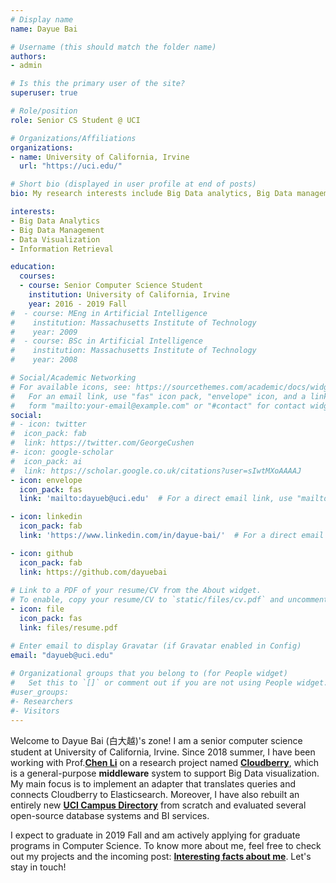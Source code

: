 ```yaml
---
# Display name
name: Dayue Bai

# Username (this should match the folder name)
authors:
- admin

# Is this the primary user of the site?
superuser: true

# Role/position
role: Senior CS Student @ UCI

# Organizations/Affiliations
organizations:
- name: University of California, Irvine
  url: "https://uci.edu/"

# Short bio (displayed in user profile at end of posts)
bio: My research interests include Big Data analytics, Big Data management, and data visualization.

interests:
- Big Data Analytics
- Big Data Management
- Data Visualization
- Information Retrieval

education:
  courses:
  - course: Senior Computer Science Student
    institution: University of California, Irvine
    year: 2016 - 2019 Fall
#  - course: MEng in Artificial Intelligence
#    institution: Massachusetts Institute of Technology
#    year: 2009
#  - course: BSc in Artificial Intelligence
#    institution: Massachusetts Institute of Technology
#    year: 2008

# Social/Academic Networking
# For available icons, see: https://sourcethemes.com/academic/docs/widgets/#icons
#   For an email link, use "fas" icon pack, "envelope" icon, and a link in the
#   form "mailto:your-email@example.com" or "#contact" for contact widget.
social:
# - icon: twitter
#  icon_pack: fab
#  link: https://twitter.com/GeorgeCushen
#- icon: google-scholar
#  icon_pack: ai
#  link: https://scholar.google.co.uk/citations?user=sIwtMXoAAAAJ
- icon: envelope
  icon_pack: fas
  link: 'mailto:dayueb@uci.edu'  # For a direct email link, use "mailto:test@example.org".

- icon: linkedin
  icon_pack: fab
  link: 'https://www.linkedin.com/in/dayue-bai/'  # For a direct email link, use "mailto:test@example.org".

- icon: github
  icon_pack: fab
  link: https://github.com/dayuebai
  
# Link to a PDF of your resume/CV from the About widget.
# To enable, copy your resume/CV to `static/files/cv.pdf` and uncomment the lines below.  
- icon: file
  icon_pack: fas
  link: files/resume.pdf

# Enter email to display Gravatar (if Gravatar enabled in Config)
email: "dayueb@uci.edu"
  
# Organizational groups that you belong to (for People widget)
#   Set this to `[]` or comment out if you are not using People widget.  
#user_groups:
#- Researchers
#- Visitors
---
```


Welcome to Dayue Bai (白大越)'s zone! I am a senior computer science student at University of California, Irvine. Since 2018 summer, I have been working with Prof.[**Chen Li**](https://chenli.ics.uci.edu/) on a research project named [**Cloudberry**](cloudberry.ics.uci.edu), which is a general-purpose **middleware** system to support Big Data visualization. My main focus is to implement an adapter that translates queries and connects Cloudberry to Elasticsearch. Moreover, I have also rebuilt an entirely new [**UCI Campus Directory**](https://directory.uci.edu) from scratch and evaluated several open-source database systems and BI services.

I expect to graduate in 2019 Fall and am actively applying for graduate programs in Computer Science. To know more about me, feel free to check out my projects and the incoming post: [**Interesting facts about me**](https://dayuebai.com/post/intresting-facts-about-me/). Let's stay in touch!
